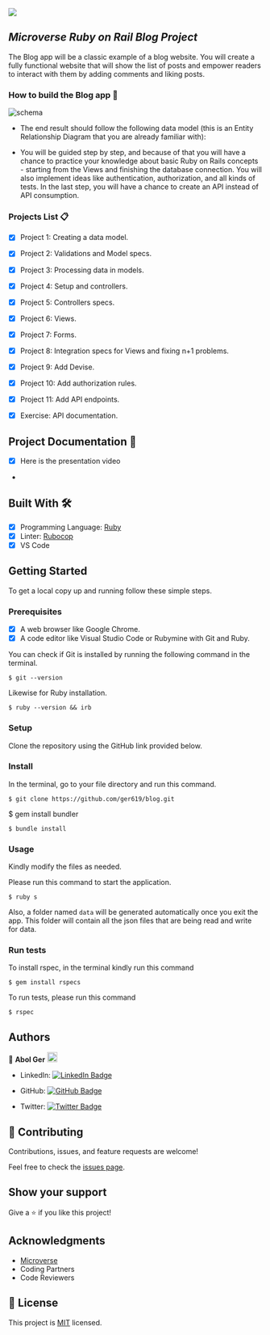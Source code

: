 ![](https://img.shields.io/badge/Microverse-blueviolet)


## _Microverse Ruby on Rail Blog Project_

The Blog app will be a classic example of a blog website. You will create a fully functional website that will show the list of posts and empower readers to interact with them by adding comments and liking posts.


### How to build the Blog app 🔖

![schema](https://github.com/microverseinc/curriculum-rails/blob/main/blog-app/images/blog_app_erd.png?raw=true)

- The end result should follow the following data model (this is an Entity Relationship Diagram that you are already familiar with):

- You will be guided step by step, and because of that you will have a chance to practice your knowledge about basic Ruby on Rails concepts - starting from the Views and finishing the database connection. You will also implement ideas like authentication, authorization, and all kinds of tests. In the last step, you will have a chance to create an API instead of API consumption.

### Projects List 📋

- [x] Project 1: Creating a data model.
- [x] Project 2: Validations and Model specs.
- [x] Project 3: Processing data in models.
- [x] Project 4: Setup and controllers.
- [x] Project 5: Controllers specs.
- [x] Project 6: Views.
- [x] Project 7: Forms.
- [x] Project 8: Integration specs for Views and fixing n+1 problems.
- [x] Project 9: Add Devise.
- [x] Project 10: Add authorization rules.
- [x] Project 11: Add API endpoints.
- [x] Exercise: API documentation.


## Project Documentation 📄

- [x] Here is the presentation video
-
## Built With 🛠️

- [x] Programming Language: [Ruby](https://www.ruby-lang.org/en/)
- [x] Linter: [Rubocop](https://rubocop.org/)
- [x] VS Code

## Getting Started

To get a local copy up and running follow these simple steps.

### Prerequisites

- [x] A web browser like Google Chrome.
- [x] A code editor like Visual Studio Code or Rubymine with Git and Ruby.

You can check if Git is installed by running the following command in the terminal.

```
$ git --version
```
Likewise for Ruby installation.
```
$ ruby --version && irb
```

### Setup

Clone the repository using the GitHub link provided below.

### Install

In the terminal, go to your file directory and run this command.

```
$ git clone https://github.com/ger619/blog.git
```
$ gem install bundler
```
$ bundle install
```
### Usage

Kindly modify the files as needed.

Please run this command to start the application.
```
$ ruby s
```
Also, a folder named `data` will be generated automatically once you exit the app.
This folder will contain all the json files that are being read and write for data.

### Run tests

To install rspec, in the terminal kindly run this command
```
$ gem install rspecs
```
To run tests, please run this command
```
$ rspec
```

## Authors


👤 **Abol Ger** <img src="https://emojis.slackmojis.com/emojis/images/1531849430/4246/blob-sunglasses.gif?1531849430" width="20"/>

- LinkedIn: [![LinkedIn Badge](https://img.shields.io/badge/-David%20Ger-white?logo=LinkedIn&logoColor=0A66C2&style=plastic)](https://linkedin.com/in/david-ger-426b4576)

- GitHub: [![GitHub Badge](https://img.shields.io/badge/-ger619-white?logo=GitHub&logoColor=181717&style=plastic)](https://github.com/ger619)

- Twitter: [![Twitter Badge](https://img.shields.io/badge/-ger__abol-white?logo=Twitter&logoColor=1DA1F2&style=plastic)](https://twitter.com/ger_abol)

## 🤝 Contributing

Contributions, issues, and feature requests are welcome!

Feel free to check the [issues page](https://github.com/ger619/blog/issues).

## Show your support

Give a ⭐️ if you like this project!

## Acknowledgments

- [Microverse](https://www.microverse.org/)
- Coding Partners
- Code Reviewers

## 📝 License

This project is [MIT](./MIT.md) licensed.
